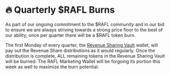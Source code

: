 # 🔥 Quarterly $RAFL Burns

As part of our ongoing commitment to the $RAFL community and in our bid to ensure we are always striving towards a strong price floor to the best of our ability, once per quarter there will be a $RAFL token burn.

The first Monday of every quarter, the [Revenue Sharing Vault](revenue-sharing-vault.md) wallet, will pay out the Revenue Share distributions as it would regularly. Once the distribution is complete, ALL remaining tokens in the Revenue Sharing Vault will be burned. The RAFL Marketing Wallet will be forgoing its portion this week as well to maximize the burn potential.

